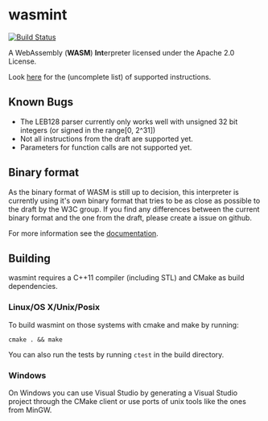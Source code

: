 # wasmint
[![Build Status](https://travis-ci.org/Teemperor/wasmint.svg?branch=master)](https://travis-ci.org/Teemperor/wasmint)

A WebAssembly (**WASM**) **Int**erpreter licensed under the Apache 2.0 License.

Look [here](docs/Instructions.md) for the (uncomplete list) of supported instructions.

## Known Bugs

* The LEB128 parser currently only works well with unsigned 32 bit integers (or signed in the range[0, 2^31])
* Not all instructions from the draft are supported yet.
* Parameters for function calls are not supported yet.

## Binary format

As the binary format of WASM is still up to decision, this interpreter is currently using it's own 
binary format that tries to be as close as possible to the draft by the W3C group.
If you find any differences between the current binary format and the one from the draft, 
please create a issue on github.

For more information see the [documentation](docs/BinaryFormat.md).

## Building

wasmint requires a C++11 compiler (including STL) and CMake as build dependencies.

### Linux/OS X/Unix/Posix

To build wasmint on those systems with cmake and make by running:

```
cmake . && make
```

You can also run the tests by running `ctest` in the build directory.

### Windows

On Windows you can use Visual Studio by generating a Visual Studio project through the CMake client or use 
ports of unix tools like the ones from MinGW.
